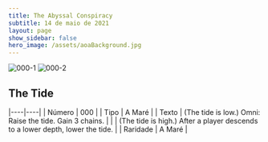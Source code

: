 ```yaml
---
title: The Abyssal Conspiracy
subtitle: 14 de maio de 2021
layout: page
show_sidebar: false
hero_image: /assets/aoaBackground.jpg
---
```


![000-1](https://cards-keyforge.s3.eu-north-1.amazonaws.com/media/en/tac/000-1.png)
![000-2](https://cards-keyforge.s3.eu-north-1.amazonaws.com/media/en/tac/000-2.png)

## The Tide

|----|----|
| Número | 000 |
| Tipo | A Maré |
| Texto | (The tide is low.) Omni: Raise the tide. Gain 3 chains. |
|       | (The tide is high.) After a player descends to a lower depth, lower the tide. |
| Raridade | A Maré |
